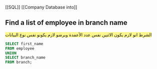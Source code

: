 [[SQL]]
[[Company Database into]]

## Find a list of employee in branch name
<span style="background:#fff88f">الشرط انو لازم يكون الاثنين نفس عدد الأعمدة وبرضو لازم يكونو نفس نوع البيانات</span>
```sql
SELECT first_name
FROM employee
UNION
SELECT branch_name
FROM branch;
```
